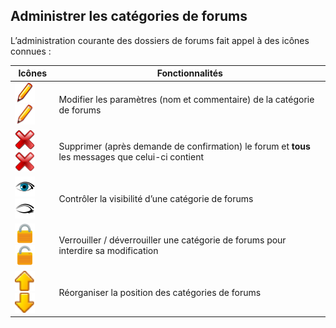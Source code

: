 ## Administrer les catégories de forums

L’administration courante des dossiers de forums fait appel à des icônes connues :

| Icônes | Fonctionnalités |
| --- | --- |
| <img width="32px" src="../assets/image79.svg"><img width="32px" src="../assets/image79.png"> | Modifier les paramètres (nom et commentaire) de la catégorie de forums |
| <img width="32px" src="../assets/image80.svg"><img width="32px" src="../assets/image80.png"> | Supprimer (après demande de confirmation) le forum et **tous** les messages que celui-ci contient |
| <img width="32px" src="../assets/visible.svg"><img width="32px" src="../assets/invisible.svg"> | Contrôler la visibilité d’une catégorie de forums |
| <img width="32px" src="../assets/image82.svg"><img width="32px" src="../assets/image83.svg"> | Verrouiller / déverrouiller une catégorie de forums pour interdire sa modification |
| <img width="32px" src="../assets/image84.png"><img width="32px" src="../assets/image85.png"> | Réorganiser la position des catégories de forums |
